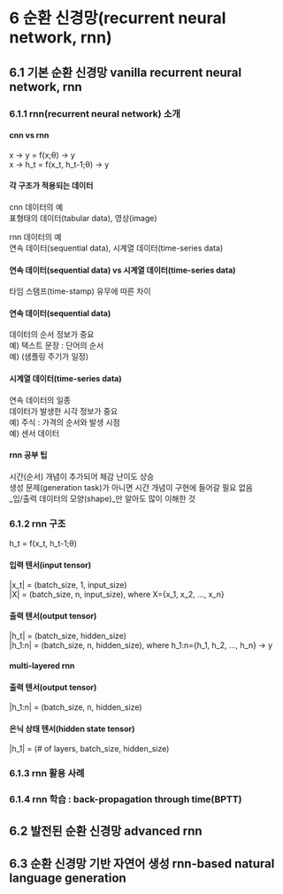 # 6 순환 신경망(recurrent neural network, rnn)
## 6.1 기본 순환 신경망 vanilla recurrent neural network, rnn
### 6.1.1 rnn(recurrent neural network) 소개
#### cnn vs rnn
x -> y = f(x;θ) -> y  
x -> h_t = f(x_t, h_t-1;θ) -> y

#### 각 구조가 적용되는 데이터
cnn 데이터의 예  
표형태의 데이터(tabular data), 영상(image)

rnn 데이터의 예  
연속 데이터(sequential data), 시계열 데이터(time-series data)

#### 연속 데이터(sequential data) vs 시계열 데이터(time-series data)  
타임 스탬프(time-stamp) 유무에 따른 차이

#### 연속 데이터(sequential data)  
데이터의 순서 정보가 중요  
예) 텍스트 문장 : 단어의 순서  
예) (샘플링 주기가 일정)

#### 시계열 데이터(time-series data)  
연속 데이터의 일종  
데이터가 발생한 시각 정보가 중요  
예) 주식 : 가격의 순서와 발생 시점  
예) 센서 데이터

#### rnn 공부 팁  
시간(순서) 개념이 추가되어 체감 난이도 상승  
생성 문제(generation task)가 아니면 시간 개념이 구현에 들어갈 필요 없음  
_입/출력 데이터의 모양(shape)_만 알아도 많이 이해한 것

### 6.1.2 rnn 구조
h_t = f(x_t, h_t-1;θ)

#### 입력 텐서(input tensor)
|x_t| = (batch_size, 1, input_size)  
|X| = (batch_size, n, input_size), where X={x_1, x_2, ..., x_n}

#### 출력 텐서(output tensor)
|h_t| = (batch_size, hidden_size)  
|h_1:n| = (batch_size, n, hidden_size), where h_1:n={h_1, h_2, ..., h_n} -> y

#### multi-layered rnn
#### 출력 텐서(output tensor)
|h_1:n| = (batch_size, n, hidden_size)
#### 은닉 상태 텐서(hidden state tensor)
|h_1| = (# of layers, batch_size, hidden_size)

### 6.1.3 rnn 활용 사례


### 6.1.4 rnn 학습 : back-propagation through time(BPTT)


## 6.2 발전된 순환 신경망 advanced rnn


## 6.3 순환 신경망 기반 자연어 생성 rnn-based natural language generation

